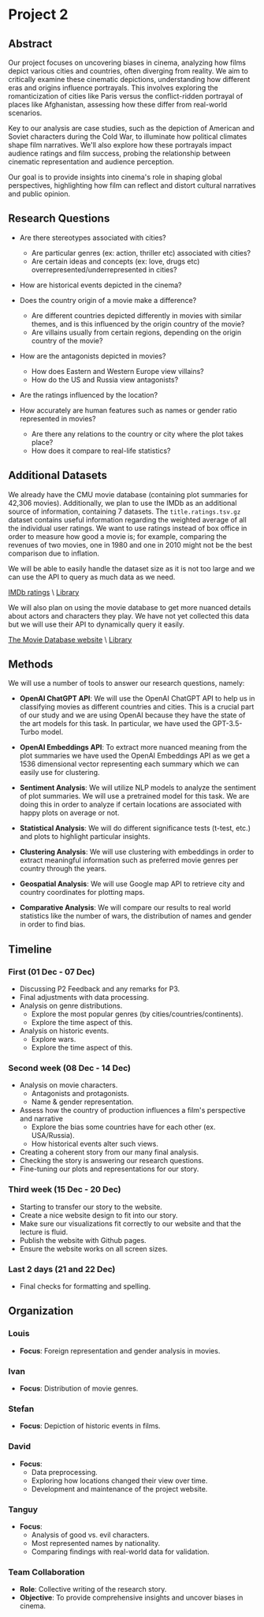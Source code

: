 # Project 2

## Abstract
Our project focuses on uncovering biases in cinema, analyzing how films depict various cities and countries, often diverging from reality. We aim to critically examine these cinematic depictions, understanding how different eras and origins influence portrayals. This involves exploring the romanticization of cities like Paris versus the conflict-ridden portrayal of places like Afghanistan, assessing how these differ from real-world scenarios.

Key to our analysis are case studies, such as the depiction of American and Soviet characters during the Cold War, to illuminate how political climates shape film narratives. We'll also explore how these portrayals impact audience ratings and film success, probing the relationship between cinematic representation and audience perception.

Our goal is to provide insights into cinema's role in shaping global perspectives, highlighting how film can reflect and distort cultural narratives and public opinion.



## Research Questions

- Are there stereotypes associated with cities?
    - Are particular genres (ex: action, thriller etc) associated with cities?
    - Are certain ideas and concepts (ex: love, drugs etc) overrepresented/underrepresented in cities?

- How are historical events depicted in the cinema?

- Does the country origin of a movie make a difference?
    - Are different countries depicted differently in movies with similar themes, and is this influenced by the origin country of the movie?
    - Are villains usually from certain regions, depending on the origin country of the movie?

- How are the antagonists depicted in movies?
    - How does Eastern and Western Europe view villains?
    - How do the US and Russia view antagonists?

- Are the ratings influenced by the location?

- How accurately are human features such as names or gender ratio represented in movies?
    - Are there any relations to the country or city where the plot takes place? 
    - How does it compare to real-life statistics?


## Additional Datasets

We already have the CMU movie database (containing plot summaries for 42,306 movies). Additionally, we plan to use the IMDb as an additional source of information, containing 7 datasets. The `title.ratings.tsv.gz` dataset contains useful information regarding the weighted average of all the individual user ratings. We want to use ratings instead of box office in order to measure how good a movie is; for example, comparing the revenues of two movies, one in 1980 and one in 2010 might not be the best comparison due to inflation.

We will be able to easily handle the dataset size as it is not too large and we can use the API to query as much data as we need.

[IMDb ratings](https://developer.imdb.com/non-commercial-datasets/) \\
[Library](https://pypi.org/project/IMDbPY/)

We will also plan on using the movie database to get more nuanced details about actors and characters they play. We have not yet collected this data but we will use their API to dynamically query it easily.

[The Movie Database website](https://www.themoviedb.org/?language=fr) \\
[Library](https://pypi.org/project/tmdbsimple/)

## Methods

We will use a number of tools to answer our research questions, namely:
- **OpenAI ChatGPT API**: We will use the OpenAI ChatGPT API to help us in classifying movies as different countries and cities. This is a crucial part of our study and we are using OpenAI because they have the state of the art models for this task. In particular, we have used the GPT-3.5-Turbo model.

- **OpenAI Embeddings API**: To extract more nuanced meaning from the plot summaries we have used the OpenAI Embeddings API as we get a 1536 dimensional vector representing each summary which we can easily use for clustering.

- **Sentiment Analysis**: We will utilize NLP models to analyze the sentiment of plot summaries. We will use a pretrained model for this task. We are doing this in order to analyze if certain locations are associated with happy plots on average or not.

- **Statistical Analysis**: We will do different significance tests (t-test, etc.) and plots to highlight particular insights.

- **Clustering Analysis**: We will use clustering with embeddings in order to extract meaningful information such as preferred movie genres per country through the years.

- **Geospatial Analysis**: We will use Google map API to retrieve city and country coordinates for plotting maps.

- **Comparative Analysis**: We will  compare our results to real world statistics like the number of wars, the distribution of names and gender in order to find bias.

## Timeline

### First  (01 Dec - 07 Dec)
- Discussing P2 Feedback and any remarks for P3.
- Final adjustments with data processing.
- Analysis on genre distributions.
    - Explore the most popular genres (by cities/countries/continents).
    - Explore the time aspect of this.
- Analysis on historic events.
    - Explore wars.
    - Explore the time aspect of this.

### Second week (08 Dec - 14 Dec)
- Analysis on movie characters.
    - Antagonists and protagonists.
    - Name & gender representation.
- Assess how the country of production influences a film's perspective and narrative
    - Explore the bias some countries have for each other (ex. USA/Russia).
    - How historical events alter such views.
- Creating a coherent story from our many final analysis. 
- Checking the story is answering our research questions.
- Fine-tuning our plots and representations for our story.

### Third week (15 Dec - 20 Dec)
- Starting to transfer our story to the website.
- Create a nice website design to fit into our story.
- Make sure our visualizations fit correctly to our website and that the lecture is fluid.
- Publish the website with Github pages.
- Ensure the website works on all screen sizes.

### Last 2 days (21 and 22 Dec)
- Final checks for formatting and spelling.


## Organization

### Louis
- **Focus**: Foreign representation and gender analysis in movies.
  
### Ivan
- **Focus**: Distribution of movie genres.

### Stefan
- **Focus**: Depiction of historic events in films.

### David
- **Focus**: 
  - Data preprocessing.
  - Exploring how locations changed their view over time.
  - Development and maintenance of the project website.

### Tanguy
- **Focus**: 
  - Analysis of good vs. evil characters.
  - Most represented names by nationality.
  - Comparing findings with real-world data for validation.

### Team Collaboration
- **Role**: Collective writing of the research story.
- **Objective**: To provide comprehensive insights and uncover biases in cinema.

